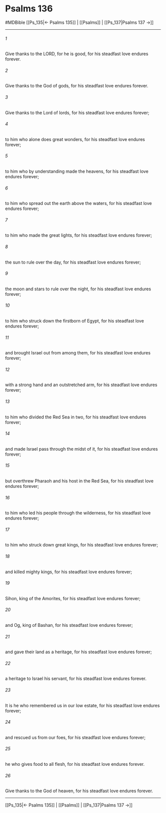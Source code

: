 # Psalms 136
#MDBible
[[Ps_135|← Psalms 135]] | [[Psalms]] | [[Ps_137|Psalms 137 →]]

***

###### 1 
Give thanks to the LORD, for he is good, for his steadfast love endures forever. 

###### 2 
Give thanks to the God of gods, for his steadfast love endures forever. 

###### 3 
Give thanks to the Lord of lords, for his steadfast love endures forever; 

###### 4 
to him who alone does great wonders, for his steadfast love endures forever; 

###### 5 
to him who by understanding made the heavens, for his steadfast love endures forever; 

###### 6 
to him who spread out the earth above the waters, for his steadfast love endures forever; 

###### 7 
to him who made the great lights, for his steadfast love endures forever; 

###### 8 
the sun to rule over the day, for his steadfast love endures forever; 

###### 9 
the moon and stars to rule over the night, for his steadfast love endures forever; 

###### 10 
to him who struck down the firstborn of Egypt, for his steadfast love endures forever; 

###### 11 
and brought Israel out from among them, for his steadfast love endures forever; 

###### 12 
with a strong hand and an outstretched arm, for his steadfast love endures forever; 

###### 13 
to him who divided the Red Sea in two, for his steadfast love endures forever; 

###### 14 
and made Israel pass through the midst of it, for his steadfast love endures forever; 

###### 15 
but overthrew Pharaoh and his host in the Red Sea, for his steadfast love endures forever; 

###### 16 
to him who led his people through the wilderness, for his steadfast love endures forever; 

###### 17 
to him who struck down great kings, for his steadfast love endures forever; 

###### 18 
and killed mighty kings, for his steadfast love endures forever; 

###### 19 
Sihon, king of the Amorites, for his steadfast love endures forever; 

###### 20 
and Og, king of Bashan, for his steadfast love endures forever; 

###### 21 
and gave their land as a heritage, for his steadfast love endures forever; 

###### 22 
a heritage to Israel his servant, for his steadfast love endures forever. 

###### 23 
It is he who remembered us in our low estate, for his steadfast love endures forever; 

###### 24 
and rescued us from our foes, for his steadfast love endures forever; 

###### 25 
he who gives food to all flesh, for his steadfast love endures forever. 

###### 26 
Give thanks to the God of heaven, for his steadfast love endures forever. 

***

[[Ps_135|← Psalms 135]] | [[Psalms]] | [[Ps_137|Psalms 137 →]]
